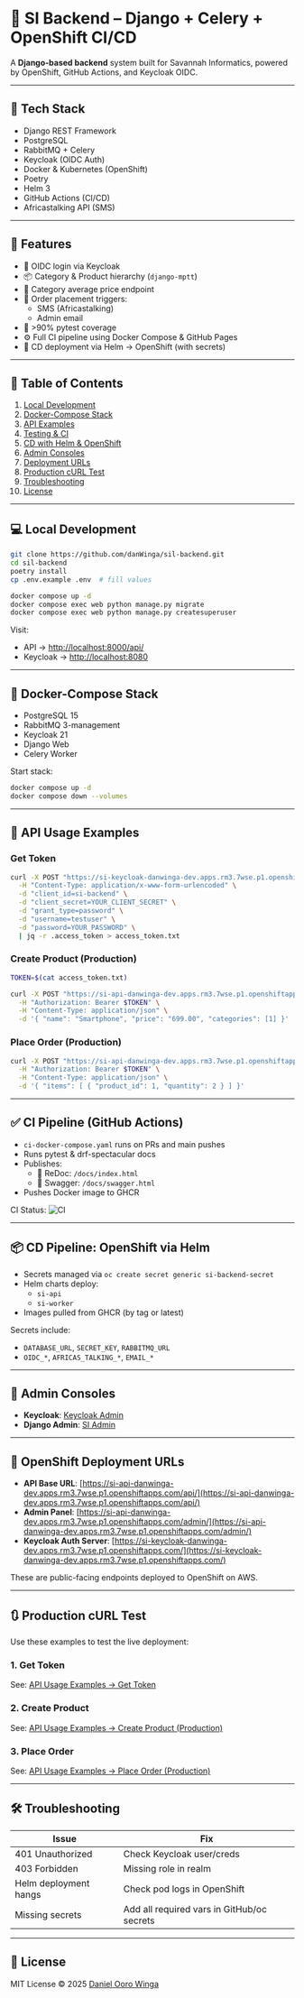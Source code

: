 # 💼 SI Backend – Django + Celery + OpenShift CI/CD

A **Django-based backend** system built for Savannah Informatics, powered by OpenShift, GitHub Actions, and Keycloak OIDC.

---

## 🔧 Tech Stack
- Django REST Framework
- PostgreSQL
- RabbitMQ + Celery
- Keycloak (OIDC Auth)
- Docker & Kubernetes (OpenShift)
- Poetry
- Helm 3
- GitHub Actions (CI/CD)
- Africastalking API (SMS)

---

## 🚀 Features
- 🔐 OIDC login via Keycloak
- 📦 Category & Product hierarchy (`django-mptt`)
- 🧯 Category average price endpoint
- 🛒 Order placement triggers:
  - SMS (Africastalking)
  - Admin email
- 🧪 >90% pytest coverage
- ⚙️ Full CI pipeline using Docker Compose & GitHub Pages
- 🔄 CD deployment via Helm → OpenShift (with secrets)

---

## 📂 Table of Contents
1. [Local Development](#local-development)
2. [Docker-Compose Stack](#docker-compose-stack)
3. [API Examples](#api-usage-examples)
4. [Testing & CI](#running-tests-ci)
5. [CD with Helm & OpenShift](#openshift-deployment)
6. [Admin Consoles](#admin-consoles)
7. [Deployment URLs](#openshift-deployment-urls)
8. [Production cURL Test](#production-curl-test)
9. [Troubleshooting](#troubleshooting)
10. [License](#license)

---

## 💻 Local Development
```bash
git clone https://github.com/danWinga/sil-backend.git
cd sil-backend
poetry install
cp .env.example .env  # fill values
```

```bash
docker compose up -d
docker compose exec web python manage.py migrate
docker compose exec web python manage.py createsuperuser
```

Visit:
- API → [http://localhost:8000/api/](http://localhost:8000/api/)
- Keycloak → [http://localhost:8080](http://localhost:8080)

---

## 🐳 Docker-Compose Stack
- PostgreSQL 15
- RabbitMQ 3-management
- Keycloak 21
- Django Web
- Celery Worker

Start stack:
```bash
docker compose up -d
docker compose down --volumes
```

---

## 🧪 API Usage Examples
### Get Token
```bash
curl -X POST "https://si-keycloak-danwinga-dev.apps.rm3.7wse.p1.openshiftapps.com/realms/si/protocol/openid-connect/token" \
  -H "Content-Type: application/x-www-form-urlencoded" \
  -d "client_id=si-backend" \
  -d "client_secret=YOUR_CLIENT_SECRET" \
  -d "grant_type=password" \
  -d "username=testuser" \
  -d "password=YOUR_PASSWORD" \
  | jq -r .access_token > access_token.txt
```

### Create Product (Production)
```bash
TOKEN=$(cat access_token.txt)

curl -X POST "https://si-api-danwinga-dev.apps.rm3.7wse.p1.openshiftapps.com/api/products/" \
  -H "Authorization: Bearer $TOKEN" \
  -H "Content-Type: application/json" \
  -d '{ "name": "Smartphone", "price": "699.00", "categories": [1] }'
```

### Place Order (Production)
```bash
curl -X POST "https://si-api-danwinga-dev.apps.rm3.7wse.p1.openshiftapps.com/api/orders/" \
  -H "Authorization: Bearer $TOKEN" \
  -H "Content-Type: application/json" \
  -d '{ "items": [ { "product_id": 1, "quantity": 2 } ] }'
```

---

## ✅ CI Pipeline (GitHub Actions)
- `ci-docker-compose.yaml` runs on PRs and main pushes
- Runs pytest & drf-spectacular docs
- Publishes:
  - 📄 ReDoc: `/docs/index.html`
  - 📄 Swagger: `/docs/swagger.html`
- Pushes Docker image to GHCR

CI Status: ![CI](https://github.com/danWinga/sil-backend/actions/workflows/ci-docker-compose.yaml/badge.svg)

---

## 📦 CD Pipeline: OpenShift via Helm
- Secrets managed via `oc create secret generic si-backend-secret`
- Helm charts deploy:
  - `si-api`
  - `si-worker`
- Images pulled from GHCR (by tag or latest)

Secrets include:
- `DATABASE_URL`, `SECRET_KEY`, `RABBITMQ_URL`
- `OIDC_*`, `AFRICAS_TALKING_*`, `EMAIL_*`

---

## 🔐 Admin Consoles
- **Keycloak**: [Keycloak Admin](https://si-keycloak-danwinga-dev.apps.rm3.7wse.p1.openshiftapps.com/)
- **Django Admin**: [SI Admin](https://si-api-danwinga-dev.apps.rm3.7wse.p1.openshiftapps.com/admin/)

---

## 🚩 OpenShift Deployment URLs
- **API Base URL**: [https://si-api-danwinga-dev.apps.rm3.7wse.p1.openshiftapps.com/api/](https://si-api-danwinga-dev.apps.rm3.7wse.p1.openshiftapps.com/api/)
- **Admin Panel**: [https://si-api-danwinga-dev.apps.rm3.7wse.p1.openshiftapps.com/admin/](https://si-api-danwinga-dev.apps.rm3.7wse.p1.openshiftapps.com/admin/)
- **Keycloak Auth Server**: [https://si-keycloak-danwinga-dev.apps.rm3.7wse.p1.openshiftapps.com/](https://si-keycloak-danwinga-dev.apps.rm3.7wse.p1.openshiftapps.com/)

These are public-facing endpoints deployed to OpenShift on AWS.

---

## 🔃 Production cURL Test
Use these examples to test the live deployment:

### 1. Get Token
See: [API Usage Examples → Get Token](#get-token)

### 2. Create Product
See: [API Usage Examples → Create Product (Production)](#create-product-production)

### 3. Place Order
See: [API Usage Examples → Place Order (Production)](#place-order-production)

---

## 🛠️ Troubleshooting
| Issue                        | Fix |
|-----------------------------|-----|
| 401 Unauthorized            | Check Keycloak user/creds |
| 403 Forbidden               | Missing role in realm |
| Helm deployment hangs       | Check pod logs in OpenShift |
| Missing secrets             | Add all required vars in GitHub/oc secrets |

---

## 📜 License
MIT License © 2025 [Daniel Ooro Winga](https://www.linkedin.com/in/daniel-winga-8b910032/)
